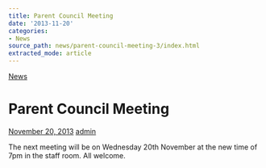 ```yaml
---
title: Parent Council Meeting
date: '2013-11-20'
categories:
- News
source_path: news/parent-council-meeting-3/index.html
extracted_mode: article
---
```

[News](/news/)

# Parent Council Meeting

[November 20, 2013](/news/parent-council-meeting-3/) [admin](author/admin/)

The next meeting will be on Wednesday 20th November at the new time of 7pm in the staff room. All welcome.
